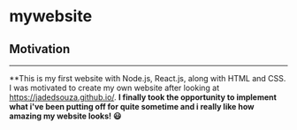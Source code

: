 # mywebsite
## Motivation
---


**This is my first website with Node.js, React.js, along with HTML and CSS. I was motivated to create my own website after looking at https://jadedsouza.github.io/.
**I finally took the opportunity to implement what i've been putting off for quite sometime and i really like how amazing my website looks! :smiley:**

